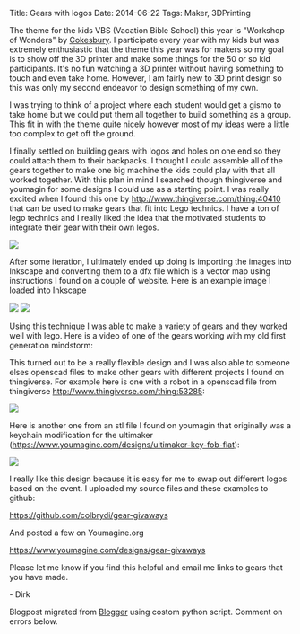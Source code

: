 Title: Gears with logos
Date: 2014-06-22
Tags: Maker, 3DPrinting

The theme for the kids VBS (Vacation Bible School) this year is "Workshop of
Wonders" by [Cokesbury](http://2014.cokesburyvbs.com/).  I participate every
year with my kids but was extremely enthusiastic that the theme this year was
for makers so my goal is to show off the 3D printer and make some things for
the 50 or so kid participants.  It's no fun watching a 3D printer without
having something to touch and even take home.  However, I am fairly new to 3D
print design so this was only my second endeavor to design something of my
own.  

  

I was trying to think of a project where each student would get a gismo to
take home but we could put them all together to build something as a group.
This fit in with the theme quite nicely however most of my ideas were a little
too complex to get off the ground.  
  
I finally settled on building gears with logos and holes on one end so they
could attach them to their backpacks.  I thought I could assemble all of the
gears together to make one big machine the kids could play with that all
worked together.  With this plan in mind I searched though thingiverse and
youmagin for some designs I could use as a starting point.  I was really
excited when I found this one by <http://www.thingiverse.com/thing:40410> that
can be used to make gears that fit into Lego technics. I have a ton of lego
technics and I really liked the idea that the motivated students to integrate
their gear with their own legos.  

[![](./images/blogger-image--1703746521.jpg)](../images/blogger-image--1703746521.jpg)

  
  
After some iteration, I ultimately ended up doing is importing the images into
Inkscape and converting them to a dfx file which is a vector map using
instructions I found on a couple of website. Here is an example image I loaded
into Inkscape  
  

[![](./images/icer.png)](./images/icer.png)
[![](./images/example-dfx-gear.png)](../images/example-dfx-gear.png)

  

Using this technique I was able to make a variety of gears and they worked
well with lego. Here is a video of one of the gears working with my old first
generation mindstorm:  

  
This turned out to be a really flexible design and I was also able to someone
elses openscad files to make other gears with different projects I found on
thingiverse. For example here is one with a robot in a openscad file from
thingiverse <http://www.thingiverse.com/thing:53285>:  

[![](./images/example-scad-include-gear.png)](../images/example-scad-include-gear.png)

  

Here is another one from an stl file I found on youmagin that originally was a
keychain modification for the ultimaker
(<https://www.youmagine.com/designs/ultimaker-key-fob-flat>):  

[![](./images/example-stl-import-gear.png)](../images/example-stl-import-gear.png)

  
I really like this design because it is easy for me to swap out different
logos based on the event.  I uploaded my source files and these examples to
github:  
  
<https://github.com/colbrydi/gear-givaways>  
  
And posted a few on Youmagine.org  
  
<https://www.youmagine.com/designs/gear-givaways>  
  
Please let me know if you find this helpful and email me links to gears that
you have made.

  

\- Dirk

Blogpost migrated from [Blogger](https://apprenticemaker.blogspot.com/2014/06/gears-with-logos.html) using costom python script. Comment on errors below.
